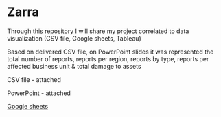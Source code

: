 # Zarra
Through this repository I will share my project correlated to data visualization (CSV file, Google sheets, Tableau)

Based on delivered CSV file, on PowerPoint slides it was represented the total number of reports, reports per region, reports by type, reports per affected business unit & total damage to assets

CSV file - attached

PowerPoint - attached

[Google sheets](https://docs.google.com/spreadsheets/d/1B7vc8BQbghC5u5Tsq_VpyCBwnSJtCqxTvXtLIe3kn68/edit?usp=sharing)


